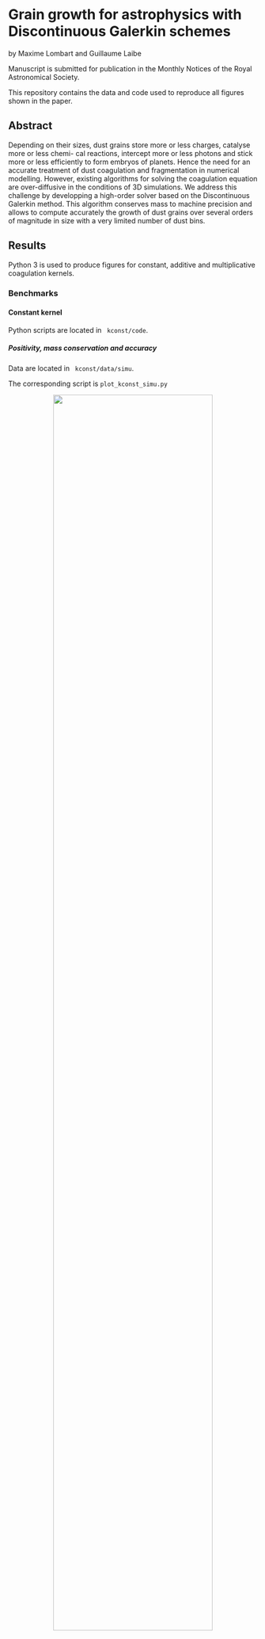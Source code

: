 # Grain growth for astrophysics with Discontinuous Galerkin schemes
by Maxime Lombart and Guillaume Laibe

Manuscript is submitted for publication in the Monthly Notices of the Royal Astronomical Society.

This repository contains the data and code used to reproduce all figures shown in the paper.

## Abstract
Depending on their sizes, dust grains store more or less charges, catalyse more or less chemi- cal reactions, intercept more or less photons and stick more or less efficiently to form embryos of planets. Hence the need for an accurate treatment of dust coagulation and fragmentation in numerical modelling. However, existing algorithms for solving the coagulation equation are over-diffusive in the conditions of 3D simulations. We address this challenge by developping a high-order solver based on the Discontinuous Galerkin method. This algorithm conserves mass to machine precision and allows to compute accurately the growth of dust grains over several orders of magnitude in size with a very limited number of dust bins.

## Results
Python 3 is used to produce figures for constant, additive and multiplicative coagulation kernels.

### Benchmarks
#### Constant kernel
Python scripts are located in ``` kconst/code```.

##### Positivity, mass conservation and accuracy
Data are located in ``` kconst/data/simu```.

The corresponding script is ``` plot_kconst_simu.py ```

<p align="middle">
   <img src="./kconst/plots/kconst_linlog.png" width="80%">
</p>

The corresponding scripts are ``` plot_kconst_xmean_xmeanlog.py ``` and ``` plot_kconst_error_moments.py ```.
<div class="row">
   <img src="./kconst/plots/kconst_tend_loglog_xmeanlog.png" width="49%">
   <img src="./kconst/plots/kconst_err_M1.png" width="49%">
</div>

###### Stability in time
Data are located in ``` kconst/data/simu```.
The corresponding scripts is ``` plot_kconst_errors_simu.py ```.

<p align="middle">
   <img src="./kconst/plots/kconst_errL1cont.png" width="49%" />
   <img src="./kconst/plots/kconst_errL1dis.png" width="49%" />
</p>

###### Convergence analysis
Data are located in ``` kconst/data/EOC```.
The corresponding scripts is ``` plot_kconst_convergence.py ```. 
<p align="middle">
   <img src="./kconst/plots/kconst_errL1_convergence.png" width="49%"/>
   <img src="./kconst/plots/kconst_errL1_xmeanlog_convergence.png" width="49%"/>
</p>


###### Computational efficiency
Data are located in ``` kconst/data/perf``` with the files ```perf.txt```. The time for DG is "time ODE perf" and for DGGQ is "time perf". 
The corresponding script is ```plot_kconst_DG_DGGQ_perf.py```.
Improvement by a factor ~ 4 in computational time. 

<img src="./kconst/plots/kconst_tend_loglog_xmeanlog_DGvsDGGQ.png" width="400">


#### Additive kernel

##### Positivity, mass conservation and accuracy

<p align="middle">
   <img src="./kadd/plots/kadd_linlog.png" width="80%">
</p>

<div class="row">
   <img src="./kadd/plots/kadd_tend_loglog_xmeanlog.png" width="49%">
   <img src="./kadd/plots/kadd_err_M1.png" width="49%">
</div>

###### Stability in time

<p align="middle">
   <img src="./kadd/plots/kadd_errL1cont.png" width="49%" />
   <img src="./kadd/plots/kadd_errL1dis.png" width="49%" />
</p>

###### Convergence analysis
<p align="middle">
   <img src="./kadd/plots/kadd_errL1cont_convergence.png" width="49%"/>
   <img src="./kadd/plots/kadd_errL1dis_convergence.png" width="49%"/>
</p>


###### Computational efficiency
Improvement by a factor ~ 2000 in computational time. 

<img src="./kadd/plots/kadd_tend_loglog_xmeanlog_DGvsDGGQ.png" width="400">



#### Multiplicative kernel

##### Positivity, mass conservation and accuracy

<p align="middle">
   <img src="./kmul/plots/kmul_linlog.png" width="80%">
</p>

<p align="middle">
   <img src="./kmul/plots/kmul_tend_loglog_xmeanlog.png" width="50%">
</p>

<div class="row">
   <img src="./kmul/plots/kmul_M1.png" width="49%">
   <img src="./kmul/plots/kmul_err_M1.png" width="49%">
</div>

###### Stability in time

<p align="middle">
   <img src="./kmul/plots/kmul_errL1cont.png" width="49%" />
   <img src="./kmul/plots/kmul_errL1dis.png" width="49%" />
</p>

###### Convergence analysis
<p align="middle">
   <img src="./kmul/plots/kmul_errL1cont_convergence.png" width="49%"/>
   <img src="./kmul/plots/kmul_errL1dis_convergence.png" width="49%"/>
</p>


###### Computational efficiency
Improvement by a factor ~ 8 in computational time. 

<img src="./kmul/plots/kmul_tend_loglog_xmeanlog_DGvsDGGQ.png" width="400">


   
